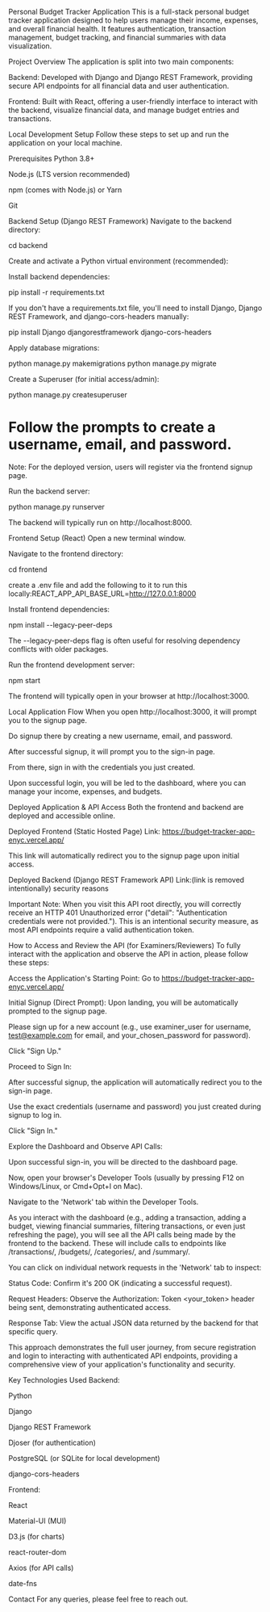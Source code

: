 Personal Budget Tracker Application
This is a full-stack personal budget tracker application designed to help users manage their income, expenses, and overall financial health. It features authentication, transaction management, budget tracking, and financial summaries with data visualization.

Project Overview
The application is split into two main components:

Backend: Developed with Django and Django REST Framework, providing secure API endpoints for all financial data and user authentication.

Frontend: Built with React, offering a user-friendly interface to interact with the backend, visualize financial data, and manage budget entries and transactions.

Local Development Setup
Follow these steps to set up and run the application on your local machine.

Prerequisites
Python 3.8+

Node.js (LTS version recommended)

npm (comes with Node.js) or Yarn

Git

Backend Setup (Django REST Framework)
Navigate to the backend directory:

cd backend

Create and activate a Python virtual environment (recommended):



Install backend dependencies:

pip install -r requirements.txt 

If you don't have a requirements.txt file, you'll need to install Django, Django REST Framework, and django-cors-headers manually:

pip install Django djangorestframework django-cors-headers

Apply database migrations:

python manage.py makemigrations
python manage.py migrate

Create a Superuser (for initial access/admin):

python manage.py createsuperuser
# Follow the prompts to create a username, email, and password.

Note: For the deployed version, users will register via the frontend signup page.

Run the backend server:

python manage.py runserver

The backend will typically run on http://localhost:8000.

Frontend Setup (React)
Open a new terminal window.

Navigate to the frontend directory:

cd frontend



create a .env file and add the following to it to run this locally:REACT_APP_API_BASE_URL=http://127.0.0.1:8000


Install frontend dependencies:

npm install --legacy-peer-deps

The --legacy-peer-deps flag is often useful for resolving dependency conflicts with older packages.

Run the frontend development server:

npm start

The frontend will typically open in your browser at http://localhost:3000.

Local Application Flow
When you open http://localhost:3000, it will prompt you to the signup page.

Do signup there by creating a new username, email, and password.

After successful signup, it will prompt you to the sign-in page.

From there, sign in with the credentials you just created.

Upon successful login, you will be led to the dashboard, where you can manage your income, expenses, and budgets.

Deployed Application & API Access
Both the frontend and backend are deployed and accessible online.

Deployed Frontend (Static Hosted Page)
Link: https://budget-tracker-app-enyc.vercel.app/

This link will automatically redirect you to the signup page upon initial access.

Deployed Backend (Django REST Framework API)
Link:(link is removed intentionally) security reasons

Important Note: When you visit this API root directly, you will correctly receive an HTTP 401 Unauthorized error ("detail": "Authentication credentials were not provided."). This is an intentional security measure, as most API endpoints require a valid authentication token.

How to Access and Review the API (for Examiners/Reviewers)
To fully interact with the application and observe the API in action, please follow these steps:

Access the Application's Starting Point:
Go to https://budget-tracker-app-enyc.vercel.app/

Initial Signup (Direct Prompt):
Upon landing, you will be automatically prompted to the signup page.

Please sign up for a new account (e.g., use examiner_user for username, test@example.com for email, and your_chosen_password for password).

Click "Sign Up."

Proceed to Sign In:

After successful signup, the application will automatically redirect you to the sign-in page.

Use the exact credentials (username and password) you just created during signup to log in.

Click "Sign In."

Explore the Dashboard and Observe API Calls:

Upon successful sign-in, you will be directed to the dashboard page.

Now, open your browser's Developer Tools (usually by pressing F12 on Windows/Linux, or Cmd+Opt+I on Mac).

Navigate to the 'Network' tab within the Developer Tools.

As you interact with the dashboard (e.g., adding a transaction, adding a budget, viewing financial summaries, filtering transactions, or even just refreshing the page), you will see all the API calls being made by the frontend to the backend. These will include calls to endpoints like /transactions/, /budgets/, /categories/, and /summary/.

You can click on individual network requests in the 'Network' tab to inspect:

Status Code: Confirm it's 200 OK (indicating a successful request).

Request Headers: Observe the Authorization: Token <your_token> header being sent, demonstrating authenticated access.

Response Tab: View the actual JSON data returned by the backend for that specific query.

This approach demonstrates the full user journey, from secure registration and login to interacting with authenticated API endpoints, providing a comprehensive view of your application's functionality and security.

Key Technologies Used
Backend:

Python

Django

Django REST Framework

Djoser (for authentication)

PostgreSQL (or SQLite for local development)

django-cors-headers

Frontend:

React

Material-UI (MUI)

D3.js (for charts)

react-router-dom

Axios (for API calls)

date-fns

Contact
For any queries, please feel free to reach out.

